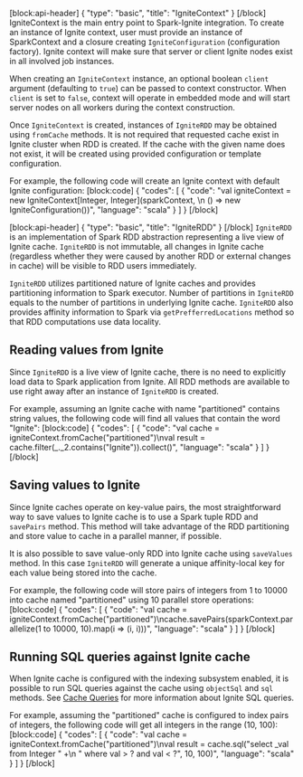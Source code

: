 [block:api-header]
{
  "type": "basic",
  "title": "IgniteContext"
}
[/block]
IgniteContext is the main entry point to Spark-Ignite integration. To create an instance of Ignite context, user must provide an instance of SparkContext and a closure creating `IgniteConfiguration` (configuration factory). Ignite context will make sure that server or client Ignite nodes exist in all involved job instances. 

When creating an `IgniteContext` instance, an optional boolean `client` argument (defaulting to `true`) can be passed to context constructor. When `client` is set to `false`, context will operate in embedded mode and will start server nodes on all workers during the context construction.

Once `IgniteContext` is created, instances of `IgniteRDD` may be obtained using `fromCache` methods. It is not required that requested cache exist in Ignite cluster when RDD is created. If the cache with the given name does not exist, it will be created using provided configuration or template configuration.

For example, the following code will create an Ignite context with default Ignite configuration:
[block:code]
{
  "codes": [
    {
      "code": "val igniteContext = new IgniteContext[Integer, Integer](sparkContext, \n    () => new IgniteConfiguration())",
      "language": "scala"
    }
  ]
}
[/block]

[block:api-header]
{
  "type": "basic",
  "title": "IgniteRDD"
}
[/block]
`IgniteRDD` is an implementation of Spark RDD abstraction representing a live view of Ignite cache. `IgniteRDD` is not immutable, all changes in Ignite cache (regardless whether they were caused by another RDD or external changes in cache) will be visible to RDD users immediately.

`IgniteRDD` utilizes partitioned nature of Ignite caches and provides partitioning information to Spark executor. Number of partitions in `IgniteRDD` equals to the number of partitions in underlying Ignite cache. `IgniteRDD` also provides affinity information to Spark via `getPrefferredLocations` method so that RDD computations use data locality. 

## Reading values from Ignite ##
Since `IgniteRDD` is a live view of Ignite cache, there is no need to explicitly load data to Spark application from Ignite. All RDD methods are available to use right away after an instance of `IgniteRDD` is created.

For example, assuming an Ignite cache with name "partitioned" contains string values, the following code will find all values that contain the word "Ignite":
[block:code]
{
  "codes": [
    {
      "code": "val cache = igniteContext.fromCache(\"partitioned\")\nval result = cache.filter(_._2.contains(\"Ignite\")).collect()",
      "language": "scala"
    }
  ]
}
[/block]
## Saving values to Ignite ##
Since Ignite caches operate on key-value pairs, the most straightforward way to save values to Ignite cache is to use a Spark tuple RDD and `savePairs` method. This method will take advantage of the RDD partitioning and store value to cache in a parallel manner, if possible.

It is also possible to save value-only RDD into Ignite cache using `saveValues` method. In this case `IgniteRDD` will generate a unique affinity-local key for each value being stored into the cache.

For example, the following code will store pairs of integers from 1 to 10000 into cache named "partitioned" using 10 parallel store operations:
[block:code]
{
  "codes": [
    {
      "code": "val cache = igniteContext.fromCache(\"partitioned\")\ncache.savePairs(sparkContext.parallelize(1 to 10000, 10).map(i => (i, i)))",
      "language": "scala"
    }
  ]
}
[/block]
## Running SQL queries against Ignite cache ##
When Ignite cache is configured with the indexing subsystem enabled, it is possible to run SQL queries against the cache using `objectSql` and `sql` methods. See [Cache Queries](doc:cache-queries) for more information about Ignite SQL queries.

For example, assuming the "partitioned" cache is configured to index pairs of integers, the following code will get all integers in the range (10, 100):
[block:code]
{
  "codes": [
    {
      "code": "val cache = igniteContext.fromCache(\"partitioned\")\nval result = cache.sql(\"select _val from Integer \" +\n    \" where val > ? and val < ?\", 10, 100)",
      "language": "scala"
    }
  ]
}
[/block]